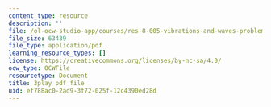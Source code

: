 ```yaml
---
content_type: resource
description: ''
file: /ol-ocw-studio-app/courses/res-8-005-vibrations-and-waves-problem-solving-fall-2012/ef788ac02ad93f72025f12c4390ed28d_IokpYk5mTas.pdf
file_size: 63439
file_type: application/pdf
learning_resource_types: []
license: https://creativecommons.org/licenses/by-nc-sa/4.0/
ocw_type: OCWFile
resourcetype: Document
title: 3play pdf file
uid: ef788ac0-2ad9-3f72-025f-12c4390ed28d
---
```

